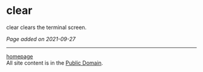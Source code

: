 # clear
clear clears the terminal screen.

*Page added on 2021-09-27*

---

[homepage](../index.html)\
All site content is in the [Public Domain](http://unlicense.org/).
